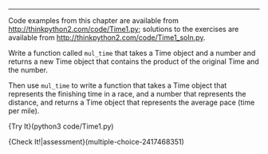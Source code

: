 ---------

Code examples from this chapter are available from <http://thinkpython2.com/code/Time1.py>; solutions to the exercises are available from <http://thinkpython2.com/code/Time1_soln.py>.


Write a function called `mul_time` that takes a Time object and a number and returns a new Time object that contains the product of the original Time and the number.

Then use `mul_time` to write a function that takes a Time object that represents the finishing time in a race, and a number that represents the distance, and returns a Time object that represents the average pace (time per mile).

{Try It}(python3 code/Time1.py)

{Check It!|assessment}(multiple-choice-2417468351)
